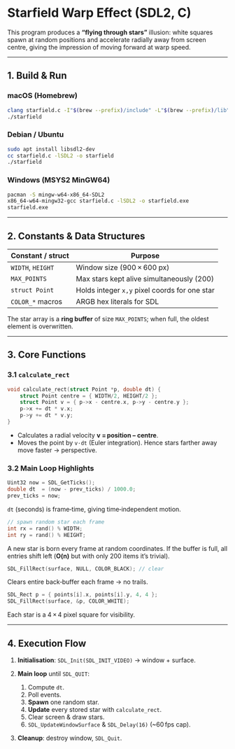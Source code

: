 # Starfield Warp Effect (SDL2, C)

This program produces a **“flying through stars”** illusion: white squares spawn at random positions and accelerate radially away from screen centre, giving the impression of moving forward at warp speed.

---

## 1. Build & Run

### macOS (Homebrew)

```bash
clang starfield.c -I"$(brew --prefix)/include" -L"$(brew --prefix)/lib" -lSDL2 -o starfield
./starfield
```

### Debian / Ubuntu

```bash
sudo apt install libsdl2-dev
cc starfield.c -lSDL2 -o starfield
./starfield
```

### Windows (MSYS2 MinGW64)

```bash
pacman -S mingw-w64-x86_64-SDL2
x86_64-w64-mingw32-gcc starfield.c -lSDL2 -o starfield.exe
starfield.exe
```

---

## 2. Constants & Data Structures

| Constant / struct | Purpose                                       |
| ----------------- | --------------------------------------------- |
| `WIDTH`, `HEIGHT` | Window size (900 × 600 px)                    |
| `MAX_POINTS`      | Max stars kept alive simultaneously (200)     |
| `struct Point`    | Holds integer `x,y` pixel coords for one star |
| `COLOR_*` macros  | ARGB hex literals for SDL                     |

The star array is a **ring buffer** of size `MAX_POINTS`; when full, the oldest element is overwritten.

---

## 3. Core Functions

### 3.1 `calculate_rect`

```c
void calculate_rect(struct Point *p, double dt) {
    struct Point centre = { WIDTH/2, HEIGHT/2 };
    struct Point v = { p->x - centre.x, p->y - centre.y };
    p->x += dt * v.x;
    p->y += dt * v.y;
}
```

* Calculates a radial velocity **v = position − centre**.
* Moves the point by `v·dt` (Euler integration). Hence stars farther away move faster → perspective.

### 3.2 Main Loop Highlights

```c
Uint32 now = SDL_GetTicks();
double dt  = (now - prev_ticks) / 1000.0;
prev_ticks = now;
```

`dt` (seconds) is frame‑time, giving time‑independent motion.

```c
// spawn random star each frame
int rx = rand() % WIDTH;
int ry = rand() % HEIGHT;
```

A new star is born every frame at random coordinates. If the buffer is full, all entries shift left (**O(n)** but with only 200 items it’s trivial).

```c
SDL_FillRect(surface, NULL, COLOR_BLACK); // clear
```

Clears entire back‑buffer each frame → no trails.

```c
SDL_Rect p = { points[i].x, points[i].y, 4, 4 };
SDL_FillRect(surface, &p, COLOR_WHITE);
```

Each star is a 4 × 4 pixel square for visibility.

---

## 4. Execution Flow

1. **Initialisation**: `SDL_Init(SDL_INIT_VIDEO)` → window + surface.
2. **Main loop** until `SDL_QUIT`:

   1. Compute `dt`.
   2. Poll events.
   3. **Spawn** one random star.
   4. **Update** every stored star with `calculate_rect`.
   5. Clear screen & draw stars.
   6. `SDL_UpdateWindowSurface` & `SDL_Delay(16)` (\~60 fps cap).
3. **Cleanup**: destroy window, `SDL_Quit`.